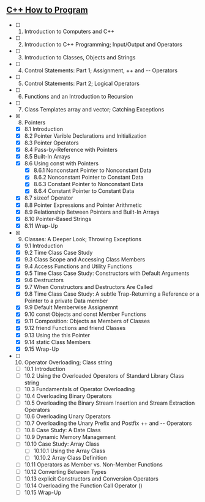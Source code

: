 
## [C++ How to Program](http://www.amazon.com/dp/0133378713)

 - [ ] 1. Introduction to Computers and C++
 - [ ] 2. Introduction to C++ Programming; Input/Output and Operators
 - [ ] 3. Introduction to Classes, Objects and Strings
 - [ ] 4. Control Statements: Part 1; Assignment, ++ and -- Operators
 - [ ] 5. Control Statements: Part 2; Logical Operators
 - [ ] 6. Functions and an Introduction to Recursion
 - [ ] 7. Class Templates array and vector; Catching Exceptions
 - [x] 8. Pointers
     - [x] 8.1 Introduction
     - [x] 8.2 Pointer Varible Declarations and Initialization
     - [x] 8.3 Pointer Operators
     - [x] 8.4 Pass-by-Reference with Pointers
     - [x] 8.5 Built-In Arrays
     - [x] 8.6 Using const with Pointers
         - [x] 8.6.1 Nonconstant Pointer to Nonconstant Data
         - [x] 8.6.2 Nonconstant Pointer to Constant Data
         - [x] 8.6.3 Constant Pointer to Nonconstant Data
         - [x] 8.6.4 Constant Pointer to Constant Data
     - [x] 8.7 sizeof Operator
     - [x] 8.8 Pointer Expressions and Pointer Arithmetic
     - [x] 8.9 Relationship Between Pointers and Built-In Arrays
     - [x] 8.10 Pointer-Based Strings
     - [x] 8.11 Wrap-Up
 - [x] 9. Classes: A Deeper Look; Throwing Exceptions
     - [x] 9.1 Introduction
     - [x] 9.2 Time Class Case Study
     - [x] 9.3 Class Scope and Accessing Class Members
     - [x] 9.4 Access Functions and Utility Functions
     - [x] 9.5 Time Class Case Study: Constructors with Default Arguments
     - [x] 9.6 Destructors
     - [x] 9.7 When Constructors and Destructors Are Called
     - [x] 9.8 Time Class Case Study: A subtle Trap-Returning a Reference or a Pointer to a private Data member
     - [x] 9.9 Default Memberwise Assignemnt
     - [x] 9.10 const Objects and const Member Functions
     - [x] 9.11 Composition: Objects as Members of Classes
     - [x] 9.12 friend Functions and friend Classes
     - [x] 9.13 Using the this Pointer
     - [x] 9.14 static Class Members
     - [x] 9.15 Wrap-Up
 - [ ] 10. Operator Overloading; Class string
     - [ ] 10.1 Introduction
     - [ ] 10.2 Using the Overloaded Operators of Standard Library Class string
     - [ ] 10.3 Fundamentals of Operator Overloading
     - [ ] 10.4 Overloading Binary Operators
     - [ ] 10.5 Overloading the Binary Stream Insertion and Stream Extraction Operators
     - [ ] 10.6 Overloading Unary Operators
     - [ ] 10.7 Overloading the Unary Prefix and Postfix ++ and -- Operators
     - [ ] 10.8 Case Study: A Date Class
     - [ ] 10.9 Dynamic Memory Management
     - [ ] 10.10 Case Study: Array Class
         - [ ] 10.10.1 Using the Array Class
         - [ ] 10.10.2 Array Class Definition
     - [ ] 10.11 Operators as Member vs. Non-Member Functions
     - [ ] 10.12 Converting Between Types
     - [ ] 10.13 explicit Constructors and Conversion Operators
     - [ ] 10.14 Overloading the Function Call Operator ()
     - [ ] 10.15 Wrap-Up
